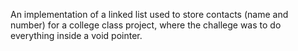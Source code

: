 An implementation of a linked list used to store contacts (name and number) for a college class project, where the challege was to do everything inside a void pointer.
